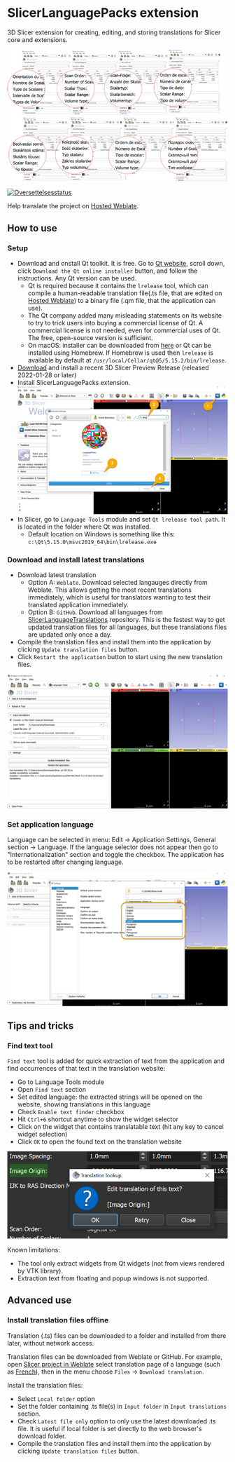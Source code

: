 # SlicerLanguagePacks extension

3D Slicer extension for creating, editing, and storing translations for Slicer core and extensions.

![](Docs/ExampleTranslations.png)

<a href="https://hosted.weblate.org/engage/3d-slicer/">
<img src="https://hosted.weblate.org/widgets/3d-slicer/-/horizontal-auto.svg" alt="Oversettelsesstatus" />
</a>

Help translate the project on [Hosted Weblate](https://hosted.weblate.org/engage/3d-slicer/).

## How to use

### Setup

- Download and onstall Qt toolkit. It is free. Go to [Qt website](https://www.qt.io/download-open-source), scroll down, click `Download the Qt online installer` button, and follow the instructions. Any Qt version can be used.
  - Qt is required because it contains the `lrelease` tool, which can compile a human-readable translation file(.ts file, that are edited on [Hosted Weblate](https://hosted.weblate.org/project/3d-slicer)) to a binary file (.qm file, that the application can use).
  - The Qt company added many misleading statements on its website to try to trick users into buying a commercial license of Qt.
  A commercial license is not needed, even for commercial uses of Qt. The free, open-source version is sufficient.
  - On macOS: installer can be downloaded from [here](https://download.qt.io/official_releases/online_installers/qt-unified-mac-x64-online.dmg) or Qt can be installed using Homebrew. If Homebrew is used then `lrelease` is available by default at `/usr/local/Cellar/qt@5/5.15.2/bin/lrelease`.
- [Download](https://download.slicer.org) and install a recent 3D Slicer Preview Release (released 2022-01-28 or later)
- Install SlicerLanguagePacks extension.
  ![](Docs/ExtensionInstall.png)
- In Slicer, go to `Language Tools` module and set `Qt lrelease tool path`. It is located in the folder where Qt was installed.
  - Default location on Windows is something like this: `c:\Qt\5.15.0\msvc2019_64\bin\lrelease.exe`

### Download and install latest translations

- Download latest translation
  - Option A: `Weblate`. Download selected langauges directly from Weblate. This allows getting the most recent translations immediately, which is useful for translators wanting to test their translated application immediately.
  - Option B: `GitHub`. Download all languages from [SlicerLanguageTranslations](https://github.com/Slicer/SlicerLanguageTranslations) repository. This is the fastest way to get updated translation files for all languages, but these translations files are updated only once a day.
- Compile the translation files and install them into the application by clicking `Update translation files` button.
- Click `Restart the application` button to start using the new translation files.

![](Docs/LanguageTools.png)

### Set application language

Language can be selected in menu: Edit -> Application Settings, General section -> Language. If the language selector does not appear then go to "Internationalization" section and toggle the checkbox. The application has to be restarted after changing language.

![](Docs/LanguageSelector.png)

## Tips and tricks

### Find text tool

`Find text` tool is added for quick extraction of text from the application and find occurrences of that text in the translation website:

- Go to Language Tools module
- Open `Find text` section
- Set edited language: the extracted strings will be opened on the website, showing translations in this language
- Check `Enable text finder` checkbox
- Hit `Ctrl+6` shortcut anytime to show the widget selector
- Click on the widget that contains translatable text (hit any key to cancel widget selection)
- Click `OK` to open the found text on the translation website

![](Docs/FindText.png)

Known limitations:
- The tool only extract widgets from Qt widgets (not from views rendered by VTK library).
- Extraction text from floating and popup windows is not supported.

## Advanced use

### Install translation files offline

Translation (.ts) files can be downloaded to a folder and installed from there later, without network access.

Translation files can be downloaded from Weblate or GitHub. For example, open [Slicer project in Weblate](https://hosted.weblate.org/project/3d-slicer) select translation page of a language (such as [French](https://hosted.weblate.org/projects/3d-slicer/3d-slicer/fr/)), then in the menu choose `Files` -> `Download translation`.

Install the translation files:
- Select `Local folder` option
- Set the folder containing .ts file(s) in `Input folder` in `Input translations` section.
- Check `Latest file only` option to only use the latest downloaded .ts file. It is useful if local folder is set directly to the web browser's download folder.
- Compile the translation files and install them into the application by clicking `Update translation files` button.
